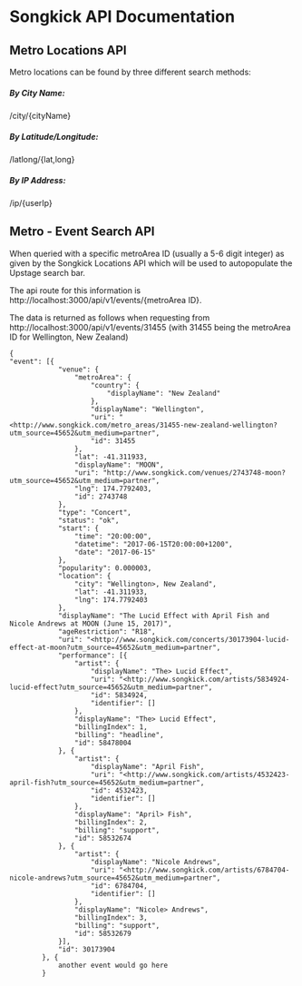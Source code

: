 
# Songkick API Documentation

## Metro Locations API

Metro locations can be found by three different search methods:

##### By City Name:

/city/{cityName}

##### By Latitude/Longitude:

/latlong/{lat,long}


##### By IP Address:

/ip/{userIp}

## Metro - Event Search API

When queried with a specific metroArea ID (usually a 5-6 digit integer) as given by the Songkick Locations API which will be used to autopopulate the Upstage search bar.

The api route for this information is http://localhost:3000/api/v1/events/{metroArea ID}.

The data is returned as follows when requesting from http://localhost:3000/api/v1/events/31455 (with 31455 being the metroArea ID for Wellington, New Zealand)

    {
    "event": [{
                "venue": {
                    "metroArea": {
                        "country": {
                            "displayName": "New Zealand"
                        },
                        "displayName": "Wellington",
                        "uri": "<http://www.songkick.com/metro_areas/31455-new-zealand-wellington?utm_source=45652&utm_medium=partner",
                        "id": 31455
                    },
                    "lat": -41.311933,
                    "displayName": "MOON",
                    "uri": "http://www.songkick.com/venues/2743748-moon?utm_source=45652&utm_medium=partner",
                    "lng": 174.7792403,
                    "id": 2743748
                },
                "type": "Concert",
                "status": "ok",
                "start": {
                    "time": "20:00:00",
                    "datetime": "2017-06-15T20:00:00+1200",
                    "date": "2017-06-15"
                },
                "popularity": 0.000003,
                "location": {
                    "city": "Wellington>, New Zealand",
                    "lat": -41.311933,
                    "lng": 174.7792403
                },
                "displayName": "The Lucid Effect with April Fish and Nicole Andrews at MOON (June 15, 2017)",
                "ageRestriction": "R18",
                "uri": "<http://www.songkick.com/concerts/30173904-lucid-effect-at-moon?utm_source=45652&utm_medium=partner",
                "performance": [{
                    "artist": {
                        "displayName": "The> Lucid Effect",
                        "uri": "<http://www.songkick.com/artists/5834924-lucid-effect?utm_source=45652&utm_medium=partner",
                        "id": 5834924,
                        "identifier": []
                    },
                    "displayName": "The> Lucid Effect",
                    "billingIndex": 1,
                    "billing": "headline",
                    "id": 58478004
                }, {
                    "artist": {
                        "displayName": "April Fish",
                        "uri": "<http://www.songkick.com/artists/4532423-april-fish?utm_source=45652&utm_medium=partner",
                        "id": 4532423,
                        "identifier": []
                    },
                    "displayName": "April> Fish",
                    "billingIndex": 2,
                    "billing": "support",
                    "id": 58532674
                }, {
                    "artist": {
                        "displayName": "Nicole Andrews",
                        "uri": "<http://www.songkick.com/artists/6784704-nicole-andrews?utm_source=45652&utm_medium=partner",
                        "id": 6784704,
                        "identifier": []
                    },
                    "displayName": "Nicole> Andrews",
                    "billingIndex": 3,
                    "billing": "support",
                    "id": 58532679
                }],
                "id": 30173904
            }, {
                another event would go here
            }
